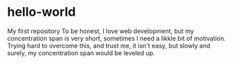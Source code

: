 # hello-world
My first repository
To be honest, I love web development, but my concentration span is very short, sometimes I need a likkle bit of motivation.
Trying hard to overcome this, and trust me, it isn't easy, but slowly and surely, my concentration span would be leveled up.
